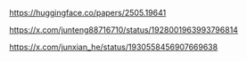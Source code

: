 https://huggingface.co/papers/2505.19641

https://x.com/junteng88716710/status/1928001963993796814

https://x.com/junxian_he/status/1930558456907669638
